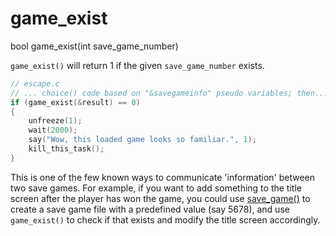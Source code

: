 # game_exist

<Prototype>bool game_exist(int save_game_number)</Prototype>

`game_exist()` will return 1 if the given `save_game_number` exists.

```c
// escape.c
// ... choice() code based on "&savegameinfo" pseudo variables; then...
if (game_exist(&result) == 0)
{
    unfreeze(1);
    wait(2000);
    say("Wow, this loaded game looks so familiar.", 1);
    kill_this_task();
}
```

This is one of the few known ways to communicate 'information' between two save games. For example, if you want to add something to the title screen after the player has won the game, you could use [save_game()](./save-game.md) to create a save game file with a predefined value (say 5678), and use `game_exist()` to check if that exists and modify the title screen accordingly.
